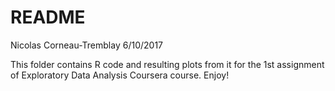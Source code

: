 README
================
Nicolas Corneau-Tremblay
6/10/2017

This folder contains R code and resulting plots from it for the 1st assignment of Exploratory Data Analysis Coursera course. Enjoy!
